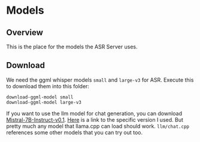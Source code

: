 ﻿# Models

## Overview
This is the place for the models the ASR Server uses.

## Download
We need the ggml whisper models `small` and `large-v3` for ASR. Execute this to download them into this folder:
```
download-ggml-model small
download-ggml-model large-v3
```

If you want to use the llm model for chat generation, you can download [Mistral-7B-Instruct-v0.1](https://huggingface.co/TheBloke/Mistral-7B-Instruct-v0.1-GGUF). [Here](https://huggingface.co/TheBloke/Mistral-7B-Instruct-v0.1-GGUF/blob/main/mistral-7b-instruct-v0.1.Q5_K_M.gguf) is a link to the specific version I used. But pretty much any model that llama.cpp can load should work. `llm/chat.cpp` references some other models that you can try out too.
